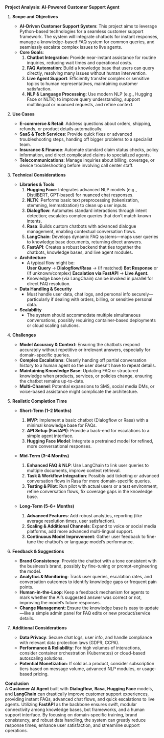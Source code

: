 **Project Analysis: AI-Powered Customer Support Agent**

1. **Scope and Objectives**

   - **AI-Driven Customer Support System**: This project aims to leverage Python-based technologies for a seamless customer support framework. The system will integrate chatbots for instant responses, manage a knowledge-based FAQ system for common queries, and seamlessly escalate complex issues to live agents.
   - **Core Goals**:
     1. **Chatbot Integration**: Provide near-instant assistance for routine inquiries, reducing wait times and operational costs.
     2. **FAQ Automation**: Build a knowledge base that users can query directly, resolving many issues without human intervention.
     3. **Live Agent Support**: Efficiently transfer complex or sensitive topics to human representatives, maintaining customer satisfaction.
     4. **NLP & Language Processing**: Use modern NLP (e.g., Hugging Face or NLTK) to improve query understanding, support multilingual or nuanced requests, and refine context.

2. **Use Cases**

   - **E-commerce & Retail**: Address questions about orders, shipping, refunds, or product details automatically.
   - **SaaS & Tech Services**: Provide quick fixes or advanced troubleshooting steps, handing off bigger problems to a specialist team.
   - **Insurance & Finance**: Automate standard claim status checks, policy information, and direct complicated claims to specialized agents.
   - **Telecommunications**: Manage inquiries about billing, coverage, or device troubleshooting before involving call center staff.

3. **Technical Considerations**

   - **Libraries & Tools**
     1. **Hugging Face**: Integrates advanced NLP models (e.g., DistilBERT, GPT-based) for nuanced chat responses.
     2. **NLTK**: Performs basic text preprocessing (tokenization, stemming, lemmatization) to clean up user inputs.
     3. **Dialogflow**: Automates standard interactions through intent detection; escalates complex queries that don’t match known intents.
     4. **Rasa**: Builds custom chatbots with advanced dialogue management, enabling contextual conversation flows.
     5. **LangChain**: Develops dynamic FAQ systems—maps user queries to knowledge base documents, returning direct answers.
     6. **FastAPI**: Creates a robust backend that ties together the chatbots, knowledge bases, and live agent modules.
   - **Architecture**
     - A typical flow might be:  
       **User Query** → **Dialogflow/Rasa** → (If matched) **Bot Response** or (If unknown/complex) **Escalation via FastAPI** → **Live Agent**.
     - Knowledge base (via LangChain) can be invoked in parallel for direct FAQ resolution.
   - **Data Handling & Security**
     - Must handle user data, chat logs, and personal info securely—particularly if dealing with orders, billing, or sensitive personal data.
   - **Scalability**
     - The system should accommodate multiple simultaneous conversations, possibly requiring container-based deployments or cloud scaling solutions.

4. **Challenges**

   - **Model Accuracy & Context**: Ensuring the chatbots respond accurately without repetitive or irrelevant answers, especially for domain-specific queries.
   - **Complex Escalations**: Cleanly handing off partial conversation history to a human agent so the user doesn’t have to repeat details.
   - **Maintaining Knowledge Base**: Updating FAQ or structured knowledge when products, services, or policies change, ensuring the chatbot remains up-to-date.
   - **Multi-Channel**: Potential expansions to SMS, social media DMs, or voice-based assistance might complicate the architecture.

5. **Realistic Completion Time**

   - **Short-Term (1–2 Months)**

     1. **MVP**: Implement a basic chatbot (Dialogflow or Rasa) with a minimal knowledge base for FAQs.
     2. **API Setup (FastAPI)**: Provide a back-end for escalations to a simple agent interface.
     3. **Hugging Face Model**: Integrate a pretrained model for refined, more conversational responses.

   - **Mid-Term (3–4 Months)**

     1. **Enhanced FAQ & NLP**: Use LangChain to link user queries to multiple documents, improve context retrieval.
     2. **Task & Workflow Integration**: Possibly add ticketing or advanced conversation flows in Rasa for more domain-specific queries.
     3. **Testing & Pilot**: Run pilot with actual users or a test environment, refine conversation flows, fix coverage gaps in the knowledge base.

   - **Long-Term (5–6+ Months)**
     1. **Advanced Features**: Add robust analytics, reporting (like average resolution times, user satisfaction).
     2. **Scaling & Additional Channels**: Expand to voice or social media platforms, add more advanced multi-lingual support.
     3. **Continuous Model Improvement**: Gather user feedback to fine-tune the chatbot’s or language model’s performance.

6. **Feedback & Suggestions**

   - **Brand Consistency**: Provide the chatbot with a tone consistent with the business’s brand, possibly by fine-tuning or prompt-engineering the model.
   - **Analytics & Monitoring**: Track user queries, escalation rates, and conversation outcomes to identify knowledge gaps or frequent pain points.
   - **Human-in-the-Loop**: Keep a feedback mechanism for agents to mark whether the AI’s suggested answer was correct or not, improving the model’s future responses.
   - **Change Management**: Ensure the knowledge base is easy to update—like a simple admin panel for FAQ edits or new product/service details.

7. **Additional Considerations**
   - **Data Privacy**: Secure chat logs, user info, and handle compliance with relevant data protection laws (GDPR, CCPA).
   - **Performance & Reliability**: For high volumes of interactions, consider container orchestration (Kubernetes) or cloud-based autoscaling solutions.
   - **Potential Monetization**: If sold as a product, consider subscription tiers based on message volume, advanced NLP modules, or usage-based pricing.

**Conclusion**  
A **Customer AI Agent** built with **Dialogflow**, **Rasa**, **Hugging Face** models, and **LangChain** can drastically improve customer support experiences, providing instant FAQs, advanced chat flows, and quick escalations to live agents. Utilizing **FastAPI** as the backbone ensures swift, modular connectivity among knowledge bases, bot frameworks, and a human support interface. By focusing on domain-specific training, brand consistency, and robust data handling, the system can greatly reduce response times, enhance user satisfaction, and streamline support operations.
